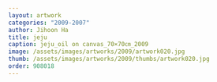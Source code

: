 ```yaml
---
layout: artwork
categories: "2009-2007"
author: Jihoon Ha
title: jeju
caption: jeju_oil on canvas_70×70㎝_2009
image: /assets/images/artworks/2009/artwork020.jpg
thumb: /assets/images/artworks/2009/thumbs/artwork020.jpg
order: 908018
---
```

